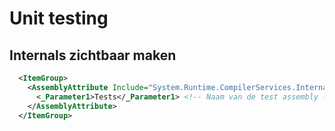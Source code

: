 # Unit testing

## Internals zichtbaar maken

```xml
  <ItemGroup>
    <AssemblyAttribute Include="System.Runtime.CompilerServices.InternalsVisibleToAttribute">
      <_Parameter1>Tests</_Parameter1> <!-- Naam van de test assembly -->
    </AssemblyAttribute>
  </ItemGroup>
```



